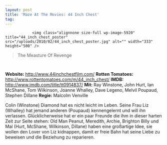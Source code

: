 ```yaml
---
layout: post
title: 'Maze At The Movies: 44 Inch Chest'
tag: 
---
```



                <img class="alignnone size-full wp-image-5920" title="44_inch_chest_poster" src="/uploads/2010/02/44_inch_chest_poster.jpg" alt="" width="333" height="500" />
<blockquote>The Measture Of Revenge</blockquote>
<img class="alignnone size-full wp-image-5898" title="movie_review_3stars" src="/uploads/2010/02/movie_review_3stars.png" alt="" width="75" height="15" />
<p><strong>Website: </strong><a href="http://www.44inchchestfilm.com/"><a href="http://www.44inchchestfilm.com/">http://www.44inchchestfilm.com/</a></a>
<strong>Rotten Tomatoes: </strong><a href="http://www.rottentomatoes.com/m/44_inch_chest/"><a href="http://www.rottentomatoes.com/m/44_inch_chest/">http://www.rottentomatoes.com/m/44_inch_chest/</a></a>
<strong>IMDB: </strong><a href="http://www.imdb.com/title/tt0914837/"><a href="http://www.imdb.com/title/tt0914837/">http://www.imdb.com/title/tt0914837/</a></a>
<strong>Mit: </strong>Ray Winstone, John Hurt, Ian McShane, Tom Wilkinson, Joanne Whalley, Dave Legeno, Melvil Poupaud, Stephen Dillane
<strong>Regie: </strong>Malcolm Venville</p>
<p>Colin (Winstone) Diamond hat es nicht leicht im Leben. Seine Frau Liz (Whalley) hat jemand anderen (Poupaud) kennengelernt und will ihn verlassen. Glücklicherweise hat er ein paar Freunde die ihm in dieser harten Zeit zur Seite stehen: Old Man Peanut, Meredith, Archie, Brighton Billy und Mal (Hurt, McShane, Wilkinson, Dillane) haben eine großartige Idee, sie wollen den Lover von Liz kidnappen, damit er freie Bahn hat seine Liebe zu beweisen und die Beziehung zu reparieren.</p>
            
